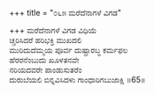 +++
title = "೦೬೫ ಮರೆದೆನಾಗಳೆ ವಿಗಡ"

+++
ಮರೆದೆನಾಗಳೆ ವಿಗಡ ವಿಧಿಯೆ  
ಚ್ಚರಿಸಿದರೆ ಹರಿಭಕ್ತಿ ಮುಖದಲಿ  
ಮುರಿದುದೆಮ್ಮಯ ಪೂರ್ವ ದುಷ್ಪ್ರಾರಬ್ಧ ಕರ್ಮಫಲ  
ಹೆರರನೆಂಬುದು ಖೂಳತನವೇ  
ನರಿಯದವರೇ ಪಾಂಡುಸುತರೆಂ  
ದುರುಬೆಯಲಿ ಬಿನ್ನವಿಸಿದಳು ಗಾಂಧಾರಿಗಬುಜಾಕ್ಷಿ     ॥65॥